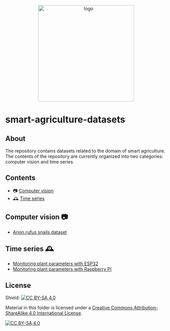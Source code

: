 <p align="center">
  <img alt="logo" width="300" src=".github/images/logo.png">
</p>


# smart-agriculture-datasets

## About

The repository contains datasets related to the domain of smart agriculture. The contents of the repository are currently organized into two categories: computer vision and time series.


## Contents
- 📷 [Computer vision](#computer-vision-)
- 🕰️ [Time series](#time-series-%EF%B8%8F)

## Computer vision 📷

- [Arion rufus snails dataset](https://github.com/firefly-cpp/snail-dataset)

## Time series 🕰️

- [Monitoring plant parameters with ESP32](https://github.com/firefly-cpp/smart-agriculture-datasets/tree/main/plant-monitoring-esp32)
- [Monitoring plant parameters with Raspberry PI](https://github.com/firefly-cpp/smart-agriculture-datasets/tree/main/plant-monitoring-rpi)

## License
Shield: [![CC BY-SA 4.0][cc-by-sa-shield]][cc-by-sa]

Material in this folder is licensed under a
[Creative Commons Attribution-ShareAlike 4.0 International License][cc-by-sa].

[![CC BY-SA 4.0][cc-by-sa-image]][cc-by-sa]

[cc-by-sa]: http://creativecommons.org/licenses/by-sa/4.0/
[cc-by-sa-image]: https://licensebuttons.net/l/by-sa/4.0/88x31.png
[cc-by-sa-shield]: https://img.shields.io/badge/License-CC%20BY--SA%204.0-lightgrey.svg
